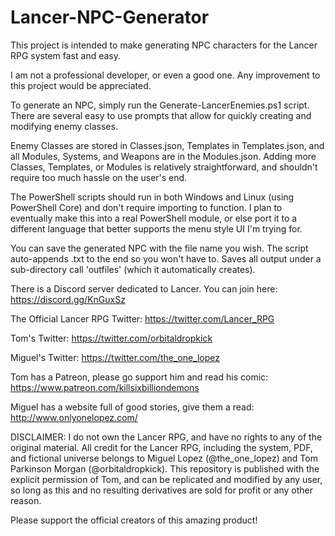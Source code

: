 # Lancer-NPC-Generator

This project is intended to make generating NPC characters for the Lancer RPG system fast and easy.

I am not a professional developer, or even a good one. Any improvement to this project would be appreciated.

To generate an NPC, simply run the Generate-LancerEnemies.ps1 script. There are several easy to use prompts that allow for quickly creating and modifying enemy classes.

Enemy Classes are stored in Classes.json, Templates in Templates.json, and all Modules, Systems, and Weapons are in the Modules.json. Adding more Classes, Templates, or Modules is relatively straightforward, and shouldn't require too much hassle on the user's end.

The PowerShell scripts should run in both Windows and Linux (using PowerShell Core) and don't require importing to function. I plan to eventually make this into a real PowerShell module, or else port it to a different language that better supports the menu style UI I'm trying for.

You can save the generated NPC with the file name you wish. The script auto-appends .txt to the end so you won't have to. Saves all output under a sub-directory call 'outfiles' (which it automatically creates).

There is a Discord server dedicated to Lancer. You can join here: https://discord.gg/KnGuxSz

The Official Lancer RPG Twitter: https://twitter.com/Lancer_RPG

Tom's Twitter: https://twitter.com/orbitaldropkick

Miguel's Twitter: https://twitter.com/the_one_lopez

Tom has a Patreon, please go support him and read his comic: https://www.patreon.com/killsixbilliondemons

Miguel has a website full of good stories, give them a read: http://www.onlyonelopez.com/

DISCLAIMER:
I do not own the Lancer RPG, and have no rights to any of the original material. All credit for the Lancer RPG, including the system, PDF, and fictional universe belongs to Miguel Lopez (@the_one_lopez) and Tom Parkinson Morgan (@orbitaldropkick). This repository is published with the explicit permission of Tom, and can be replicated and modified by any user, so long as this and no resulting derivatives are sold for profit or any other reason.

Please support the official creators of this amazing product!
